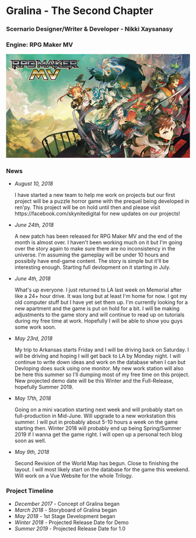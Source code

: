 <h1>Gralina - The Second Chapter</h1>
<h3>Scernario Designer/Writer &amp; Developer - Nikki Xaysanasy</h3>
<h3>Engine: RPG Maker MV</h3>
<img src="img/rpgmaker.jpg">

<p>
    <h3>News</h3>
    <p>
    <ul>
                <li>
    <em>August 10, 2018</em>
    <p>
    I have started a new team to help me work on projects but our first project will be a puzzle horror game with the prequel being developed in ren'py. This project will be on hold until then and please visit https://facebook.com/skynitedigital for new updates on our projects!
    </p>
    </li>
            <li>
    <em>June 24th, 2018</em>
    <p>
    A new patch has been released for RPG Maker MV and the end of the month is almost over. I haven't been working much on it but I'm going over the story again to make sure there are no inconsistency in the universe. I'm assuming the gameplay will be under 10 hours and possibily have end-game content. The story is simple but it'll be interesting enough. Starting full devlopment on it starting in July.
    </p>
    </li>
        <li>
    <em>June 4th, 2018</em>
    <p>
    What's up everyone. I just returned to LA last week on Memorial after like a 24+ hour drive. It was long but at least I'm home for now. I got my old computer stuff but I have yet set them up. I'm currently looking for a new apartment and the game is put on hold for a bit. I will be making adjustments to the game story and will continue to read up on tutorials during my free time at work. Hopefully I will be able to show you guys some work soon.
    </p>
    </li>
        <li>
    <em>May 23rd, 2018</em>
    <p>
    My trip to Arkansas starts Friday and I will be driving back on Saturday. I will be driving and hoping I will get back to LA by Monday night. I will continue to write down ideas and work on the database when I can but Devloping does suck using one monitor. My new work station will also be here this summer so I'll dumping most of my free time on this project. New projected demo date will be this Winter and the Full-Release, hopefully Summer 2019.
    </p>
    </li>
    <li>
    <em>May 17th, 2018</em>
    <p>
    Going on a mini vacation starting next week and will probably start on full-production in Mid-June. Will upgrade to a new workstation this summer. I will put in probably about 5-10 hours a week on the game starting then. Winter 2018 will probably end up being Spring/Summer 2019 if I wanna get the game right. I will open up a personal tech blog soon as well. 
    </p>
    </li>
    <li><em>May 9th, 2018</em>
    <p>
        Second Revision of the World Map has begun. Close to finishing the layout. I will most likely start on the database for the game this weekend. Will work on a Vue Website for the whole Trilogy.</li></ul>
    </p>
</p>

<h3>Project Timeline</h3>
<ul>
    <li>
        <em>December 2017</em> - Concept of Gralina began</li>
    <li>
        <em>March 2018</em> - Storyboard of Gralina began</li>
    <li>
        <em>May 2018</em> - 1st Stage Development began</li>
    <li>
        <em>Winter 2018</em> - Projected Release Date for Demo
    </li>
        <li>
        <em>Summer 2019</em> - Projected Release Date for 1.0
    </li>
</ul>